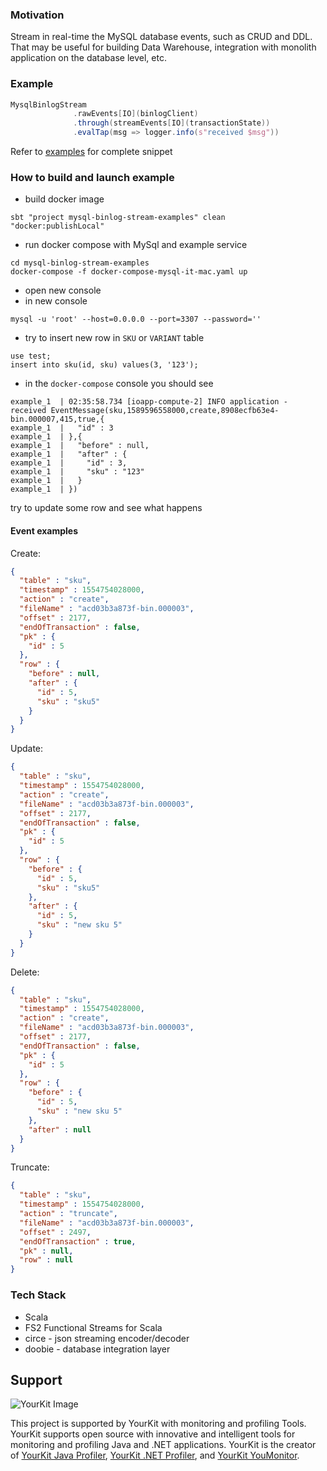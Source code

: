 ### Motivation
Stream in real-time the MySQL database events, such as CRUD and DDL. That may be useful for building Data Warehouse, integration with monolith application on the database level, etc.

### Example
```scala
MysqlBinlogStream
              .rawEvents[IO](binlogClient)
              .through(streamEvents[IO](transactionState))
              .evalTap(msg => logger.info(s"received $msg"))
```
Refer to [examples](mysql-binlog-stream-examples) for complete snippet

### How to build and launch example

- build docker image
```shell script
sbt "project mysql-binlog-stream-examples" clean  "docker:publishLocal"
```
- run docker compose with MySql and example service
```shell script
cd mysql-binlog-stream-examples
docker-compose -f docker-compose-mysql-it-mac.yaml up
```
- open new console
- in new console
```shell script
mysql -u 'root' --host=0.0.0.0 --port=3307 --password=''
```
- try to insert new row in `SKU` or `VARIANT` table
```mysql
use test;
insert into sku(id, sku) values(3, '123');
```
- in the `docker-compose` console you should see
```shell script
example_1  | 02:35:58.734 [ioapp-compute-2] INFO application - received EventMessage(sku,1589596558000,create,8908ecfb63e4-bin.000007,415,true,{
example_1  |   "id" : 3
example_1  | },{
example_1  |   "before" : null,
example_1  |   "after" : {
example_1  |     "id" : 3,
example_1  |     "sku" : "123"
example_1  |   }
example_1  | })
```

try to update some row and see what happens

#### Event examples

Create:
```json
{
  "table" : "sku",
  "timestamp" : 1554754028000,
  "action" : "create",
  "fileName" : "acd03b3a873f-bin.000003",
  "offset" : 2177,
  "endOfTransaction" : false,
  "pk" : {
    "id" : 5
  },
  "row" : {
    "before" : null,
    "after" : {
      "id" : 5,
      "sku" : "sku5"
    }
  }
}
```

Update:

```json
{
  "table" : "sku",
  "timestamp" : 1554754028000,
  "action" : "create",
  "fileName" : "acd03b3a873f-bin.000003",
  "offset" : 2177,
  "endOfTransaction" : false,
  "pk" : {
    "id" : 5
  },
  "row" : {
    "before" : {
      "id" : 5,
      "sku" : "sku5"
    },
    "after" : {
      "id" : 5,
      "sku" : "new sku 5"
    }
  }
}
```

Delete:
```json
{
  "table" : "sku",
  "timestamp" : 1554754028000,
  "action" : "create",
  "fileName" : "acd03b3a873f-bin.000003",
  "offset" : 2177,
  "endOfTransaction" : false,
  "pk" : {
    "id" : 5
  },
  "row" : {
    "before" : {
      "id" : 5,
      "sku" : "new sku 5"
    },
    "after" : null
  }
}
```

Truncate:
```json
{
  "table" : "sku",
  "timestamp" : 1554754028000,
  "action" : "truncate",
  "fileName" : "acd03b3a873f-bin.000003",
  "offset" : 2497,
  "endOfTransaction" : true,
  "pk" : null,
  "row" : null
}
```

### Tech Stack
- Scala
- FS2 Functional Streams for Scala
- circe - json streaming encoder/decoder
- doobie - database integration layer

## Support

![YourKit Image](https://www.yourkit.com/images/yklogo.png "YourKit")

This project is supported by YourKit with monitoring and profiling Tools. YourKit supports open source with innovative and intelligent tools for monitoring and profiling Java and .NET applications. YourKit is the creator of [YourKit Java Profiler](https://www.yourkit.com/java/profiler/), [YourKit .NET Profiler](https://www.yourkit.com/.net/profiler/), and [YourKit YouMonitor](https://www.yourkit.com/youmonitor/).
